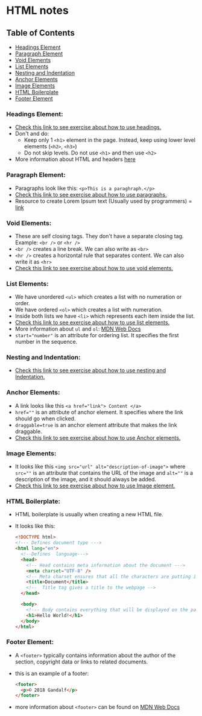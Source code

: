 # HTML notes

## Table of Contents

- [Headings Element](#headings-element)
- [Paragraph Element](#paragraph-element)
- [Void Elements](#void-elements)
- [List Elements](#list-elements)
- [Nesting and Indentation](#nesting-and-indentation)
- [Anchor Elements](#anchor-elements)
- [Image Elements](#image-elements)
- [HTML Boilerplate](#html-boilerplate)
- [Footer Element](#footer-element)

### Headings Element:

- [Check this link to see exercise about how to use headings.](2.1%20Heading%20Element/index.html)
- Don't and do:
  - Keep only 1 `<h1>` element in the page. Instead, keep using lower level elements (`<h2>`, `<h3>`)
  - Do not skip levels. Do not use `<h1>` and then use `<h2>`
- More information about HTML and headers [here](https://developer.mozilla.org/en-US/docs/Web/HTML/Element/Heading_Elements)

### Paragraph Element:

- Paragraphs look like this: `<p>This is a paraghraph.</p>`
- [Check this link to see exercise about how to use paragraphs.](2.2%20Paragraph%20Element/index.html)
- Resource to create Lorem Ipsum text (Usually used by programmers) = [link](https://www.lipsum.com/)

### Void Elements:

- These are self closing tags. They don't have a separate closing tag. Example: `<br />` or `<hr />`
- `<br />` creates a line break. We can also write as `<br>`
- `<hr />` creates a horizontal rule that separates content. We can also write it as `<hr>`
- [Check this link to see exercise about how to use void elements.](2.3%20Void%20Elements/index.html)

### List Elements:

- We have unordered `<ul>` which creates a list with no numeration or order.
- We have ordered `<ol>` which creates a list with numeration.
- Inside both lists we have `<li>` which represents each item inside the list.
- [Check this link to see exercise about how to use list elements.](3.0%20List%20Elements/index.html)
- More information about `ul` and `ol`: [MDN Web Docs](https://developer.mozilla.org/en-US/docs/Web/HTML/Element/ol)
- `start="number"` is an attribute for ordering list. It specifies the first number in the sequence.

### Nesting and Indentation:

- [Check this link to see exercise about how to use nesting and Indentation.](3.1%20Nesting%20and%20Indentation/index.html)

### Anchor Elements:

- A link looks like this `<a href="link"> Content </a>`
- `href=""` is an attribute of anchor element. It specifies where the link should go when clicked.
- `draggable=true` is an anchor element attribute that makes the link draggable.
- [Check this link to see exercise about how to use Anchor elements.](3.2%20Anchor%20Elements/index.html)

### Image Elements:

- It looks like this `<img src="url" alt="description-of-image">` where `src=""` is an attribute that contains the URL of the image and `alt=""` is a description of the image, and it should always be added.
- [Check this link to see exercise about how to use Image element.](3.3%20Image%20Elements/index.html)

### HTML Boilerplate:

- HTML boilerplate is usually when creating a new HTML file.
- It looks like this:

  ```html
  <!DOCTYPE html>
  <!--- Defines document type --->
  <html lang="en">
    <!--Defines  language--->
    <head>
      <!-- Head contains meta information about the document --->
      <meta charset="UTF-8" />
      <!-- Meta charset ensures that all the characters are putting in correctly  in the web-->
      <title>Document</title>
      <!--  Title tag gives a title to the webpage -->
    </head>

    <body>
      <!--- Body contains everything that will be displayed on the page -->
      <h1>Hello World!</h1>
    </body>
  </html>
  ```

### Footer Element:

- A `<footer>` typically contains information about the author of the section, copyright data or links to related documents.
- this is an example of a footer:

  ```html
  <footer>
    <p>© 2018 Gandalf</p>
  </footer>
  ```

- more information about `<footer>` can be found on [MDN Web Docs](https://developer.mozilla.org/en-US/docs/Web/HTML/Element/footer)
